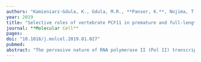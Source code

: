 ```yaml
---
authors: "Kamieniarz-Gdula, K., Gdula, M.R., **Panser, K.**, Nojima, T., Monks, J., Wisniewski, J.R., Riepsaame, J., Brockdorff, N., **Pauli, A.**, Proudfoot, N.J." 
year: 2019
title: "Selective roles of vertebrate PCF11 in premature and full-length transcript termination"
journal: **Molecular Cell**
pages: 
doi: "10.1016/j.molcel.2019.01.027"
pubmed: 
abstract: "The pervasive nature of RNA polymerase II (Pol II) transcription requires efficient termination. A key player in this process is the cleavage and polyadenylation (CPA) factor PCF11, which directly binds to the Pol II C-terminal domain and dismantles elongating Pol II from DNA in vitro. We demonstrate that PCF11-mediated termination is essential for vertebrate development. A range of genomic analyses, including mNET-seq, 3′ mRNA-seq, chromatin RNA-seq, and ChIP-seq, reveals that PCF11 enhances transcription termination and stimulates early polyadenylation genome-wide. PCF11 binds preferentially between closely spaced genes, where it prevents transcriptional interference and consequent gene downregulation. Notably, PCF11 is sub-stoichiometric to the CPA complex. Low levels of PCF11 are maintained by an auto-regulatory mechanism involving premature termination of its own transcript and are important for normal development. Both in human cell culture and during zebrafish development, PCF11 selectively attenuates the expression of other transcriptional regulators by premature CPA and termination."
---
```

